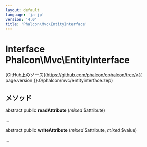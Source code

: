 ```yaml
---
layout: default
language: 'ja-jp'
version: '4.0'
title: 'Phalcon\Mvc\EntityInterface'
---
```


# Interface **Phalcon\Mvc\EntityInterface**

[GitHub上のソース](https://github.com/phalcon/cphalcon/tree/v{{ page.version }}.0/phalcon/mvc/entityinterface.zep)

## メソッド

abstract public **readAttribute** (*mixed* $attribute)

...

abstract public **writeAttribute** (*mixed* $attribute, *mixed* $value)

...